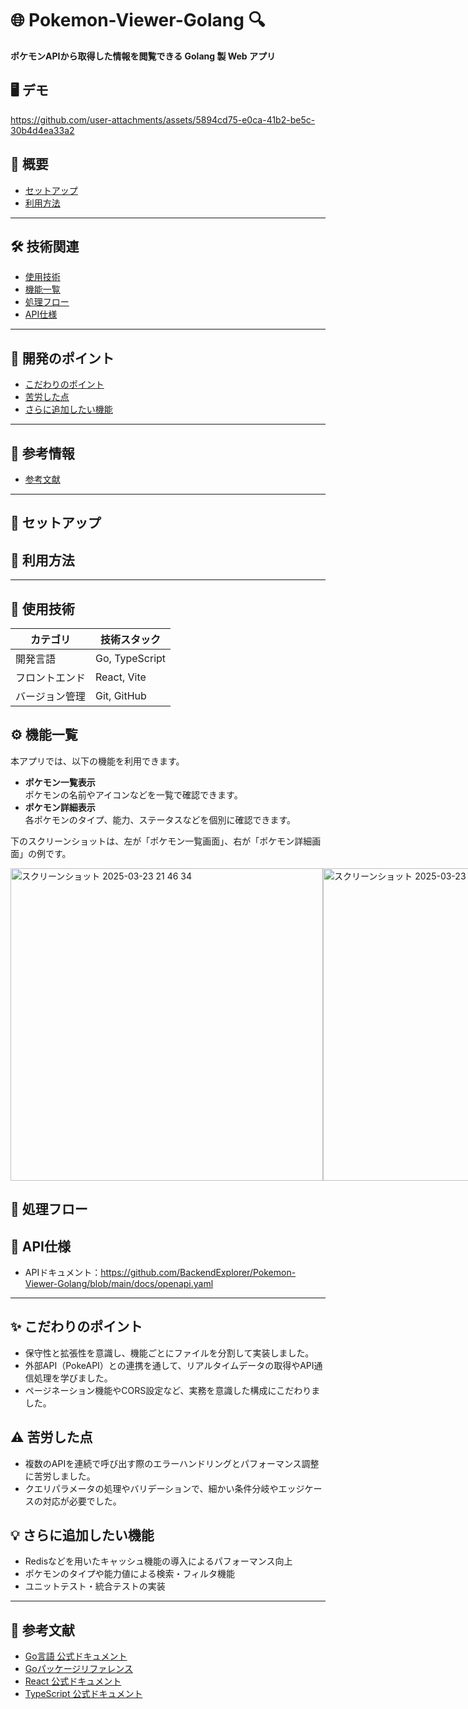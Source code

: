# 🌐 Pokemon-Viewer-Golang 🔍  

**ポケモンAPIから取得した情報を閲覧できる Golang 製 Web アプリ**


## 🖥 デモ



https://github.com/user-attachments/assets/5894cd75-e0ca-41b2-be5c-30b4d4ea33a2





## **📎 概要**
- [セットアップ](#セットアップ)
- [利用方法](#利用方法)

---

## **🛠 技術関連**
- [使用技術](#使用技術)
- [機能一覧](#機能一覧)
- [処理フロー](#処理フロー)
- [API仕様](#api仕様)

---

## **📍 開発のポイント**
- [こだわりのポイント](#こだわりのポイント)
- [苦労した点](#苦労した点)
- [さらに追加したい機能](#さらに追加したい機能)

---

## **📄 参考情報**
- [参考文献](#参考文献)

---

## <a id="セットアップ"></a>🧰 セットアップ

## <a id="利用方法"></a>📖 利用方法

---

## <a id="使用技術"></a>🧱 使用技術

| カテゴリ   | 技術スタック       |
|------------|--------------------|
| 開発言語   | Go, TypeScript     |
| フロントエンド | React, Vite       |
| バージョン管理 | Git, GitHub        |

## <a id="機能一覧"></a>⚙ 機能一覧

本アプリでは、以下の機能を利用できます。

- **ポケモン一覧表示**  
  ポケモンの名前やアイコンなどを一覧で確認できます。
- **ポケモン詳細表示**  
  各ポケモンのタイプ、能力、ステータスなどを個別に確認できます。

下のスクリーンショットは、左が「ポケモン一覧画面」、右が「ポケモン詳細画面」の例です。

<div style="display: flex; justify-content: space-between;">
  <img width="500" alt="スクリーンショット 2025-03-23 21 46 34" src="https://github.com/user-attachments/assets/142ace7e-5967-4701-bf77-6f49dd1c3897" />
  <img width="500" alt="スクリーンショット 2025-03-23 21 43 01" src="https://github.com/user-attachments/assets/8a283659-6062-493f-a3b3-870b99e14308" />
</div>

## <a id="処理フロー"></a>🔀 処理フロー

## <a id="API仕様"></a>🔌 API仕様

- APIドキュメント：https://github.com/BackendExplorer/Pokemon-Viewer-Golang/blob/main/docs/openapi.yaml


---

## <a id="こだわりのポイント"></a>✨ こだわりのポイント

- 保守性と拡張性を意識し、機能ごとにファイルを分割して実装しました。
- 外部API（PokeAPI）との連携を通して、リアルタイムデータの取得やAPI通信処理を学びました。
- ページネーション機能やCORS設定など、実務を意識した構成にこだわりました。

## <a id="苦労した点"></a>⚠️ 苦労した点

- 複数のAPIを連続で呼び出す際のエラーハンドリングとパフォーマンス調整に苦労しました。
- クエリパラメータの処理やバリデーションで、細かい条件分岐やエッジケースの対応が必要でした。

## <a id="さらに追加したい機能"></a>💡 さらに追加したい機能

- Redisなどを用いたキャッシュ機能の導入によるパフォーマンス向上
- ポケモンのタイプや能力値による検索・フィルタ機能
- ユニットテスト・統合テストの実装

---

## <a id="参考文献"></a>📄 参考文献

- [Go言語 公式ドキュメント](https://go.dev/doc/)
- [Goパッケージリファレンス](https://go.dev/doc/)
- [React 公式ドキュメント](https://ja.react.dev/)
- [TypeScript 公式ドキュメント](https://www.typescriptlang.org/ja/docs/)
